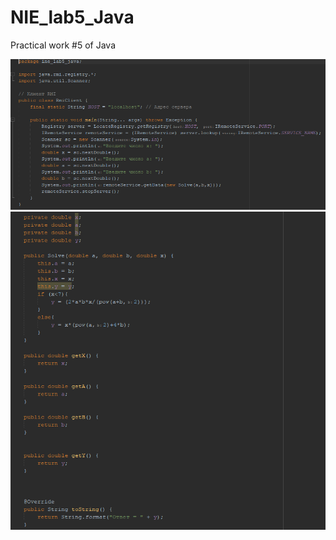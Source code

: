 # NIE_lab5_Java

Practical work #5 of Java

![Screenshot](Screenshot_1.png)
![Screenshot](Screenshot_3.png)

